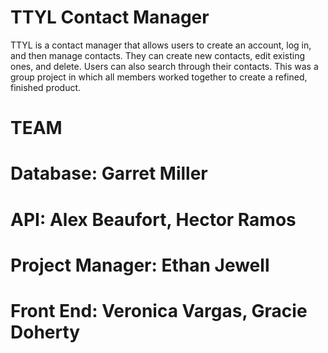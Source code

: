 # TTYL Contact Manager
TTYL is a contact manager that allows users to create an account, log in, and then manage contacts. They can create new contacts, edit existing ones, and delete. Users can also search through their contacts. This was a group project in which all members worked together to create a refined, finished product.

# TEAM
# Database: Garret Miller
# API: Alex Beaufort, Hector Ramos
# Project Manager: Ethan Jewell
# Front End: Veronica Vargas, Gracie Doherty

